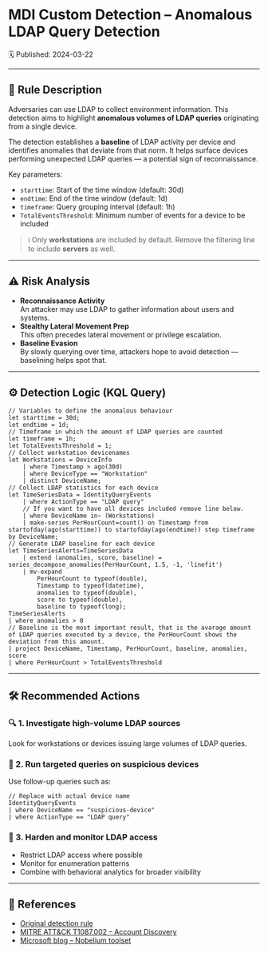 # MDI Custom Detection – Anomalous LDAP Query Detection  
🗓️ Published: 2024-03-22  

---

## 💍 Rule Description

Adversaries can use LDAP to collect environment information. This detection aims to highlight **anomalous volumes of LDAP queries** originating from a single device.

The detection establishes a **baseline** of LDAP activity per device and identifies anomalies that deviate from that norm. It helps surface devices performing unexpected LDAP queries — a potential sign of reconnaissance.

Key parameters:
- `starttime`: Start of the time window (default: 30d)
- `endtime`: End of the time window (default: 1d)
- `timeframe`: Query grouping interval (default: 1h)
- `TotalEventsThreshold`: Minimum number of events for a device to be included

> ℹ️ Only **workstations** are included by default. Remove the filtering line to include **servers** as well.

---

## ⚠️ Risk Analysis

- **Reconnaissance Activity**  
  An attacker may use LDAP to gather information about users and systems.  
- **Stealthy Lateral Movement Prep**  
  This often precedes lateral movement or privilege escalation.  
- **Baseline Evasion**  
  By slowly querying over time, attackers hope to avoid detection — baselining helps spot that.

---

## ⚙️ Detection Logic (KQL Query)

```kql
// Variables to define the anomalous behaviour
let starttime = 30d;
let endtime = 1d;
// Timeframe in which the amount of LDAP queries are counted
let timeframe = 1h;
let TotalEventsThreshold = 1;
// Collect workstation devicenames
let Workstations = DeviceInfo
    | where Timestamp > ago(30d)
    | where DeviceType == "Workstation"
    | distinct DeviceName;
// Collect LDAP statistics for each device
let TimeSeriesData = IdentityQueryEvents
    | where ActionType == "LDAP query"
    // If you want to have all devices included remove line below.
    | where DeviceName in~ (Workstations)
    | make-series PerHourCount=count() on Timestamp from startofday(ago(starttime)) to startofday(ago(endtime)) step timeframe by DeviceName;
// Generate LDAP baseline for each device
let TimeSeriesAlerts=TimeSeriesData
    | extend (anomalies, score, baseline) = series_decompose_anomalies(PerHourCount, 1.5, -1, 'linefit')
    | mv-expand
        PerHourCount to typeof(double),
        Timestamp to typeof(datetime),
        anomalies to typeof(double),
        score to typeof(double),
        baseline to typeof(long);
TimeSeriesAlerts
| where anomalies > 0
// Baseline is the most important result, that is the avarage amount of LDAP queries executed by a device, the PerHourCount shows the deviation from this amount.
| project DeviceName, Timestamp, PerHourCount, baseline, anomalies, score
| where PerHourCount > TotalEventsThreshold
```

---

## 🛠️ Recommended Actions

### 🔍 1. Investigate high-volume LDAP sources  
Look for workstations or devices issuing large volumes of LDAP queries.

### 🧪 2. Run targeted queries on suspicious devices  
Use follow-up queries such as:
```kusto
// Replace with actual device name
IdentityQueryEvents
| where DeviceName == "suspicious-device"
| where ActionType == "LDAP query"
```

### 🔐 3. Harden and monitor LDAP access  
- Restrict LDAP access where possible
- Monitor for enumeration patterns
- Combine with behavioral analytics for broader visibility

---

## 💎 References

- [Original detection rule](https://github.com/Bert-JanP/Hunting-Queries-Detection-Rules/blob/main/Defender%20For%20Identity/AnomalousLDAPTraffic.md)  
- [MITRE ATT&CK T1087.002 – Account Discovery](https://attack.mitre.org/techniques/T1087/002/)  
- [Microsoft blog – Nobelium toolset](https://www.microsoft.com/en-us/security/blog/2021/05/28/breaking-down-nobeliums-latest-early-stage-toolset/)
